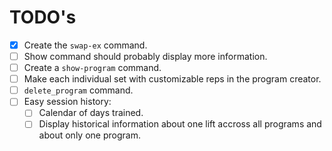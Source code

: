 # TODO's

- [x] Create the `swap-ex` command.
- [ ] Show command should probably display more information.
- [ ] Create a `show-program` command.
- [ ] Make each individual set with customizable reps in the program creator.
- [ ] `delete_program` command.
- [ ] Easy session history:
  - [ ] Calendar of days trained.
  - [ ] Display historical information about one lift accross all programs and about only one program.
